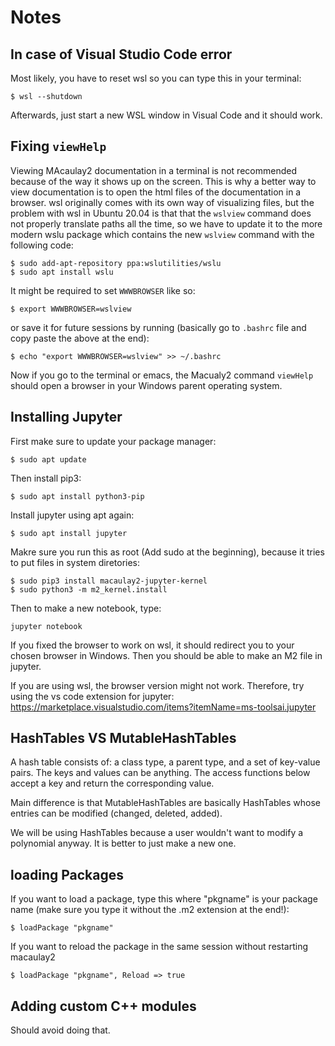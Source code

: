 # Notes

## In case of Visual Studio Code error
Most likely, you have to reset wsl so you can type this in your terminal:
```
$ wsl --shutdown

```
Afterwards, just start a new WSL window in Visual Code and it should work. 

## Fixing `viewHelp`
Viewing MAcaulay2 documentation in a terminal is not recommended because of the way it shows up on the screen. This is why a better way to view documentation is to open the html files of the documentation in a browser. wsl originally comes with its own way of visualizing files, but the problem with wsl in Ubuntu 20.04 is that that the `wslview` command does not properly translate paths all the time, so we have to update it to the more modern wslu package which contains the new `wslview` command with the following code:

```
$ sudo add-apt-repository ppa:wslutilities/wslu
$ sudo apt install wslu
```

It might be required to set `WWWBROWSER` like so:
```
$ export WWWBROWSER=wslview
``` 

or save it for future sessions by running (basically go to `.bashrc` file and copy paste the above at the end):

```
$ echo "export WWWBROWSER=wslview" >> ~/.bashrc
```

Now if you go to the terminal or emacs, the Macualy2 command `viewHelp` should open a browser in your Windows parent operating system.

## Installing Jupyter
First make sure to update your package manager:
```
$ sudo apt update
```

Then install pip3:
```
$ sudo apt install python3-pip
```
Install jupyter using apt again:

```
$ sudo apt install jupyter
```

Makre sure you run this as root (Add sudo at the beginning), because it tries to put files in system diretories:
```
$ sudo pip3 install macaulay2-jupyter-kernel
$ sudo python3 -m m2_kernel.install
```

Then to make a new notebook, type: 
```
jupyter notebook
```
If you fixed the browser to work on wsl, it should redirect you to your chosen browser in Windows. Then you should be able to make an M2 file in jupyter. 

If you are using wsl, the browser version might not work. Therefore, try using the vs code extension for jupyter: 
https://marketplace.visualstudio.com/items?itemName=ms-toolsai.jupyter

## HashTables VS MutableHashTables
A hash table consists of: a class type, a parent type, and a set of key-value pairs. The keys and values can be anything. The access functions below accept a key and return the corresponding value.

Main difference is that MutableHashTables are basically HashTables whose entries can be modified (changed, deleted, added).

We will be using HashTables because a user wouldn't want to modify a polynomial anyway. It is better to just make a new one. 

## loading Packages
If you want to load a package, type this where "pkgname" is your package name (make sure you type it without the .m2 extension at the end!):

`
$ loadPackage "pkgname"
`

If you want to reload the package in the same session without restarting macaulay2

`
$ loadPackage "pkgname", Reload => true
`
## Adding custom C++ modules
Should avoid doing that.
